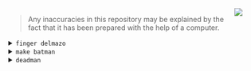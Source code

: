 <img align="right" width="50" src="https://github.githubassets.com/images/mona-loading-dimmed.gif"/>

> Any inaccuracies in this repository may be explained by the fact that it has been prepared with the help of a computer.

<details>
<summary><code>finger delmazo</code></summary>

<div class="highlight highlight-zsh">
<pre>
Login: delmazo        			Name: Federico del Mazo
Directory: /home/delmazo            	Shell: /usr/bin/zsh
On since Monday April 14 1997 on tty7 from :0

<br>

-- -- -- -- -- -- --    +---------------+     +------------------+     +---------------+    -- -- -- -- -- -- --
-- -- -- -- -- -- --    |  [FIUBA-Repos]  | --- |  [¿Ya Me Recibí?]  | --- |  [FIUBA-Gists]  |    -- -- -- -- -- -- --
-- -- -- -- -- -- --    +---------------+     +------------------+     +---------------+    -- -- -- -- -- -- --

-- -- -- -- -- -- --    +---------------+     +------------------+     +---------------+    -- -- -- -- -- -- --
-- -- -- -- -- -- --    |      [CV]       | --- |     [Portfolio]    | --- |     [Gists]     |    -- -- -- -- -- -- --
-- -- -- -- -- -- --    +---------------+     +------------------+     +---------------+    -- -- -- -- -- -- --
</pre>
</div>
</details>

<details>
<summary><code>make batman</code></summary>

<center>
<a href="http://fdelmazo.github.io/">
<img src="https://github.com/fdelmazo/fdelmazo/raw/master/batman.gif" width="700px" />
</a>
</center>
</details>

<!--
https://dot-to-ascii.ggerganov.com/

digraph {
    rankdir = LR;
    
	"[CV]" -- "[Portfolio]" -- "[Gists]"
    
   
    "[FIUBA-Repos]" -- "[¿Ya Me Recibí?]" -- "[FIUBA-Gists]" 
}
-->

<details>
<summary><code>deadman</code></summary>
<br>

https://user-images.githubusercontent.com/25667102/143785814-e5190cf8-54e9-4dd8-bda6-50c5399fa00f.mp4

https://user-images.githubusercontent.com/25667102/143785816-2adb948d-d0bb-4491-b622-6839af9c6d86.mp4

https://user-images.githubusercontent.com/25667102/143785817-be653b3d-3ed6-4fc1-bcb6-8b710e52fcc7.mp4
	
</details>

[FIUBA-Repos]: https://github.com/FdelMazo?tab=repositories&q=fiuba
[FIUBA-Gists]: https://gist.github.com/search?q=user%3Afdelmazo+%23fiuba
[Portfolio]: https://fede.dm/
[CV]: https://cv.fede.dm/
[¿Ya Me Recibí?]: https://status.fede.dm/
[Gists]: https://gist.github.com/FdelMazo
